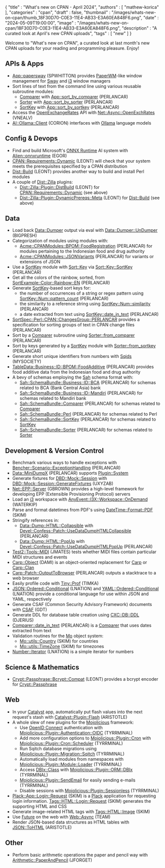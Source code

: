 {
   "title" : "What's new on CPAN - April 2024",
   "authors" : [
      "mathew-korica"
   ],
   "categories" : "cpan",
   "draft" : false,
   "thumbnail" : "/images/whats-new-on-cpan/thumb_18F30D70-C0E3-11E4-AB33-E3A60EA848F6.png",
   "date" : "2024-05-09T19:00:00",
   "image" : "/images/whats-new-on-cpan/18F30D70-C0E3-11E4-AB33-E3A60EA848F6.png",
   "description" : "A curated look at April's new CPAN uploads",
   "tags" : [
      "new"
   ]
}


Welcome to "What's new on CPAN", a curated look at last month's new CPAN uploads for your reading and programming pleasure. Enjoy!

APIs & Apps
-----------
* [App::papersway](https://metacpan.org/pod/App::papersway) (SPWHITTON) provides [PaperWM](https://github.com/paperwm/PaperWM)-like window management for [Sway](https://swaywm.org/) and [i3](https://i3wm.org/) window managers
* Sort lines of text from the command line using various reusable subroutine modules:
	* [Comparer](https://metacpan.org/pod/Comparer) with [App::sort_by_comparer](https://metacpan.org/pod/App::sort_by_comparer) (PERLANCAR)
	* [Sorter](https://metacpan.org/pod/Sorter) with [App::sort_by_sorter](https://metacpan.org/pod/App::sort_by_sorter) (PERLANCAR)
	* [SortKey](https://metacpan.org/pod/SortKey) with [App::sort_by_sortkey](https://metacpan.org/pod/App::sort_by_sortkey) (PERLANCAR)
* Access the [OpenExchangeRates](https://openexchangerates.org/) API with [Net::Async::OpenExchRates](https://metacpan.org/pod/Net::Async::OpenExchRates) (VNEALV)
* [AI::Ollama::Client](https://metacpan.org/pod/AI::Ollama::Client) (CORION) interfaces with [Ollama](https://github.com/ollama/ollama) language models


Config & Devops
---------------
* Find and build Microsoft's [ONNX Runtime](https://github.com/microsoft/onnxruntime) AI system with [Alien::onnxruntime](https://metacpan.org/pod/Alien::onnxruntime) (EGOR)
* [CPAN::Requirements::Dynamic](https://metacpan.org/pod/CPAN::Requirements::Dynamic) (LEONT) will check that your system meets the prerequisites specified by a CPAN distribution
* [Dist::Build](https://metacpan.org/pod/Dist::Build) (LEONT) provides another way to build and install Perl modules
* A couple of [Dist::Zilla](https://metacpan.org/pod/Dist::Zilla) plugins:
	* [Dist::Zilla::Plugin::DistBuild](https://metacpan.org/pod/Dist::Zilla::Plugin::DistBuild) (LEONT) for [CPAN::Requirements::Dynamic](https://metacpan.org/pod/CPAN::Requirements::Dynamic) (see above)
	* [Dist::Zilla::Plugin::DynamicPrereqs::Meta](https://metacpan.org/pod/Dist::Zilla::Plugin::DynamicPrereqs::Meta) (LEONT) for [Dist::Build](https://metacpan.org/pod/Dist::Build) (see above)


Data
----
* Load back [Data::Dumper](https://metacpan.org/pod/Data::Dumper) output via eval with [Data::Dumper::UnDumper](https://metacpan.org/pod/Data::Dumper::UnDumper) (BIGPRESH)
* Categorization of modules using modules with:
	* [Acme::CPANModules::BPOM::FoodRegistration](https://metacpan.org/pod/Acme::CPANModules::BPOM::FoodRegistration) (PERLANCAR) for modules pertaining to the Indonesian food and drug authority
	* [Acme::CPANModules::JSONVariants](https://metacpan.org/pod/Acme::CPANModules::JSONVariants) (PERLANCAR) for variants or extensions of JSON
* Use a [SortKey](https://metacpan.org/pod/SortKey) module with [Sort::Key](https://metacpan.org/pod/Sort::Key) via [Sort::Key::SortKey](https://metacpan.org/pod/Sort::Key::SortKey) (PERLANCAR)
* Get all the colors of the rainbow, sorted, from [SortExample::Color::Rainbow::EN](https://metacpan.org/pod/SortExample::Color::Rainbow::EN) (PERLANCAR)
* Generate [SortKey](https://metacpan.org/pod/SortKey)-based sort keys for:
	* the number of occurrences of a string or regex pattern using [SortKey::Num::pattern_count](https://metacpan.org/pod/SortKey::Num::pattern_count) (PERLANCAR)
	* the similarity to a reference string using [SortKey::Num::similarity](https://metacpan.org/pod/SortKey::Num::similarity) (PERLANCAR)
	* a date extracted from text using [SortKey::date_in_text](https://metacpan.org/pod/SortKey::date_in_text) (PERLANCAR)
* [SortSpec::Perl::CPAN::ChangesGroup::PERLANCAR](https://metacpan.org/pod/SortSpec::Perl::CPAN::ChangesGroup::PERLANCAR) provides a specification for sorting groups of text in CPAN change files (PERLANCAR)
* Sort by a [Comparer](https://metacpan.org/pod/Comparer) subroutine using [Sorter::from_comparer](https://metacpan.org/pod/Sorter::from_comparer) (PERLANCAR)
* Sort by keys generated by a [SortKey](https://metacpan.org/pod/SortKey) module with [Sorter::from_sortkey](https://metacpan.org/pod/Sorter::from_sortkey) (PERLANCAR)
* Generate short unique identifiers from numbers with [Sqids](https://metacpan.org/pod/Sqids) (MYSOCIETY)
* [TableData::Business::ID::BPOM::FoodAdditive](https://metacpan.org/pod/TableData::Business::ID::BPOM::FoodAdditive) (PERLANCAR) provides food additive data from the Indonesian food and drug authority
* A bevy of schemas employing the [Sah](https://metacpan.org/pod/Sah) schema format with:
	* [Sah::SchemaBundle::Business::ID::BCA](https://metacpan.org/pod/Sah::SchemaBundle::Business::ID::BCA) (PERLANCAR) for schemas related to BCA (Bank Central Asia) bank
	* [Sah::SchemaBundle::Business::ID::Mandiri](https://metacpan.org/pod/Sah::SchemaBundle::Business::ID::Mandiri) (PERLANCAR) for schemas related to Mandiri bank
	* [Sah::SchemaBundle::Comparer](https://metacpan.org/pod/Sah::SchemaBundle::Comparer) (PERLANCAR) for schemas related to [Comparer](https://metacpan.org/pod/Comparer)
	* [Sah::SchemaBundle::Perl](https://metacpan.org/pod/Sah::SchemaBundle::Perl) (PERLANCAR) for schemas related to Perl
	* [Sah::SchemaBundle::SortKey](https://metacpan.org/pod/Sah::SchemaBundle::SortKey) (PERLANCAR) for schemas related to [SortKey](https://metacpan.org/pod/SortKey)
	* [Sah::SchemaBundle::Sorter](https://metacpan.org/pod/Sah::SchemaBundle::Sorter) (PERLANCAR) for schemas related to [Sorter](https://metacpan.org/pod/Sorter)


Development & Version Control
-----------------------------
* Benchmark various ways to handle exceptions with [Bencher::Scenario::ExceptionHandling](https://metacpan.org/pod/Bencher::Scenario::ExceptionHandling) (PERLANCAR)
* [Data::MiniDumpX](https://metacpan.org/pod/Data::MiniDumpX) (PERLANCAR) supports [Plugin::System](https://metacpan.org/pod/Plugin::System)
* Generate fixtures for [DBD::Mock::Session](https://metacpan.org/pod/DBD::Mock::Session) with [DBD::Mock::Session::GenerateFixtures](https://metacpan.org/pod/DBD::Mock::Session::GenerateFixtures) (UXYZAB)
* [Net::EPP::Server](https://metacpan.org/pod/Net::EPP::Server) (GBROWN) provides a high-level framework for developing EPP (Extensible Provisioning Protocol) servers
* Load an [i3](https://i3wm.org/) workspace with [AnyEvent::I3X::Workspace::OnDemand](https://metacpan.org/pod/AnyEvent::I3X::Workspace::OnDemand) (WATERKIP)
* Parse and format datetimes from PDF's using [DateTime::Format::PDF](https://metacpan.org/pod/DateTime::Format::PDF) (SKIM)
* Stringify references in:
	* [Data::Dump::HTML::Collapsible](https://metacpan.org/pod/Data::Dump::HTML::Collapsible) with [Devel::Confess::Patch::UseDataDumpHTMLCollapsible](https://metacpan.org/pod/Devel::Confess::Patch::UseDataDumpHTMLCollapsible) (PERLANCAR)
	* [Data::Dump::HTML::PopUp](https://metacpan.org/pod/Data::Dump::HTML::PopUp) with [Devel::Confess::Patch::UseDataDumpHTMLPopUp](https://metacpan.org/pod/Devel::Confess::Patch::UseDataDumpHTMLPopUp) (PERLANCAR)
* [Test2::Tools::MIDI](https://metacpan.org/pod/Test2::Tools::MIDI) (JMATES) tests whether MIDI files contain particular MIDI structures and events
* [Carp::Object](https://metacpan.org/pod/Carp::Object) (DAMI) is an object-oriented replacement for [Carp](https://metacpan.org/pod/Carp) or [Carp::Clan](https://metacpan.org/pod/Carp::Clan)
* [Carp::Patch::OutputToBrowser](https://metacpan.org/pod/Carp::Patch::OutputToBrowser) (PERLANCAR) outputs a stacktrace to a web browser
* Easily profile code with [Tiny::Prof](https://metacpan.org/pod/Tiny::Prof) (TIMKA)
* [JSON::Ordered::Conditional](https://metacpan.org/pod/JSON::Ordered::Conditional) (LNATION) and [YAML::Ordered::Conditional](https://metacpan.org/pod/YAML::Ordered::Conditional) (LNATION) provide a conditional language for use within JSON and YAML, respectively
* Generate CSAF (Common Security Advisory Framework) documents with [CSAF](https://metacpan.org/pod/CSAF) (GDT)
* Generate DDL for database table creation using [CXC::DB::DDL](https://metacpan.org/pod/CXC::DB::DDL) (DJERIUS)
* [Comparer::date_in_text](https://metacpan.org/pod/Comparer::date_in_text) (PERLANCAR) is a [Comparer](https://metacpan.org/pod/Comparer) that uses dates extracted from text
* Validation routines for the [Mo](https://metacpan.org/pod/Mo) object system:
	* [Mo::utils::Country](https://metacpan.org/pod/Mo::utils::Country) (SKIM) for countries
	* [Mo::utils::TimeZone](https://metacpan.org/pod/Mo::utils::TimeZone) (SKIM) for timezones
* [Number::Iterator](https://metacpan.org/pod/Number::Iterator) (LNATION) is a simple iterator for numbers


Science & Mathematics
---------------------
* [Crypt::Passphrase::Bcrypt::Compat](https://metacpan.org/pod/Crypt::Passphrase::Bcrypt::Compat) (LEONT) provides a bcrypt encoder for [Crypt::Passphrase](https://metacpan.org/pod/Crypt::Passphrase)


Web
---
* In your [Catalyst](https://metacpan.org/pod/Catalyst) app, automatically put flash values into the next request's stash with [Catalyst::Plugin::Flash](https://metacpan.org/pod/Catalyst::Plugin::Flash) (ARISTOTLE)
* A whole slew of new plugins for the [Mojolicious](https://metacpan.org/pod/Mojolicious) framework:
	* Use [OpenID Connect](https://openid.net/developers/how-connect-works) authentication with [Mojolicious::Plugin::Authentication::OIDC](https://metacpan.org/pod/Mojolicious::Plugin::Authentication::OIDC) (TYRRMINAL)
	* Add more configuration options to [Mojolicious::Plugin::Cron](https://metacpan.org/pod/Mojolicious::Plugin::Cron) with [Mojolicious::Plugin::Cron::Scheduler](https://metacpan.org/pod/Mojolicious::Plugin::Cron::Scheduler) (TYRRMINAL)
	* Run Sqitch database migrations using [Mojolicious::Plugin::Migration::Sqitch](https://metacpan.org/pod/Mojolicious::Plugin::Migration::Sqitch) (TYRRMINAL)
	* Automatically load modules from namespaces with [Mojolicious::Plugin::Module::Loader](https://metacpan.org/pod/Mojolicious::Plugin::Module::Loader) (TYRRMINAL)
	* Access [DBIx::Class](https://metacpan.org/pod/DBIx::Class) with [Mojolicious::Plugin::ORM::DBIx](https://metacpan.org/pod/Mojolicious::Plugin::ORM::DBIx) (TYRRMINAL)
	* [Mojolicious::Plugin::SendEmail](https://metacpan.org/pod/Mojolicious::Plugin::SendEmail) for easily sending e-mails (TYRRMINAL)
	* Disable sessions with [Mojolicious::Plugin::Sessionless](https://metacpan.org/pod/Mojolicious::Plugin::Sessionless) (TYRRMINAL)
* [Plack::App::Login::Request](https://metacpan.org/pod/Plack::App::Login::Request) (SKIM) is a [Plack](https://metacpan.org/pod/Plack) application for requesting login information. [Tags::HTML::Login::Request](https://metacpan.org/pod/Tags::HTML::Login::Request) (SKIM) generates the supporting HTML and CSS
* Generate image-related HTML tags with [Tags::HTML::Image](https://metacpan.org/pod/Tags::HTML::Image) (SKIM)
* Use [Future](https://metacpan.org/pod/Future) on the web with [Web::Async](https://metacpan.org/pod/Web::Async) (TEAM)
* Render JSON-based data structures as HTML tables with [JSON::ToHTML](https://metacpan.org/pod/JSON::ToHTML) (ARISTOTLE)


Other
-----
* Perform basic arithmetic operations the paper and pencil way with [Arithmetic::PaperAndPencil](https://metacpan.org/pod/Arithmetic::PaperAndPencil) (JFORGET)




